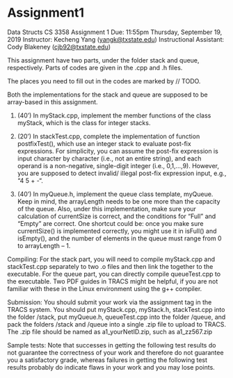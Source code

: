 # Assignment1
Data Structs
CS 3358 Assignment 1 
Due: 11:55pm Thursday, September 19, 2019 
Instructor: Kecheng Yang (yangk@txstate.edu) Instructional Assistant: Cody Blakeney (cjb92@txstate.edu) 
 
This assignment have two parts, under the folder stack and queue, respectively. Parts of codes are given in the .cpp and .h files. 

The places you need to fill out in the codes are marked by // TODO. 
 
Both the implementations for the stack and queue are supposed to be array-based in this assignment. 
 
1. (40’) In myStack.cpp, implement the member functions of the class myStack, which is the class for integer stacks. 
 
2. (20’) In stackTest.cpp, complete the implementation of function postfixTest(), which use an integer stack to evaluate
post-fix expressions. For simplicity, you can assume the post-fix expression is input character by character 
(i.e., not an entire string), and each operand is a non-negative, single-digit integer (i.e., 0,1,…,9). 
However, you are supposed to detect invalid/ illegal post-fix expression input, e.g., “4 5 + -“. 
 
3. (40’) In myQueue.h, implement the queue class template, myQueue.  Keep in mind, the arrayLength needs to be one more than the 
capacity of the queue. Also, under this implementation, make sure your calculation of currentSize is correct, and the conditions 
for “Full” and “Empty” are correct. One shortcut could be: once you make sure currentSize() is implemented correctly, you might 
use it in isFull() and isEmpty(), and the number of elements in the queue must range from 0 to arrayLength – 1. 
 
Compiling:  For the stack part, you will need to compile myStack.cpp and stackTest.cpp separately to two .o files and then link the 
together to the executable. For the queue part, you can directly compile queueTest.cpp to the executable. Two PDF guides in TRACS 
might be helpful, if you are not familiar with these in the Linux environment using the g++ compiler. 
 
Submission: You should submit your work via the assignment tag in the TRACS system. You should put myStack.cpp, myStack.h, 
stackTest.cpp into the folder /stack, put myQueue.h, queueTest.cpp into the folder /queue, and pack the folders /stack  and 
/queue into a single .zip file to upload to TRACS. The .zip file should be named as a1_yourNetID.zip, such as a1_zz567.zip 
 
Sample tests: Note that successes in getting the following test results do not guarantee the correctness of your work and 
therefore do not guarantee you a satisfactory grade, whereas failures in getting the 
following test results probably do indicate flaws in your work and you may lose points.
